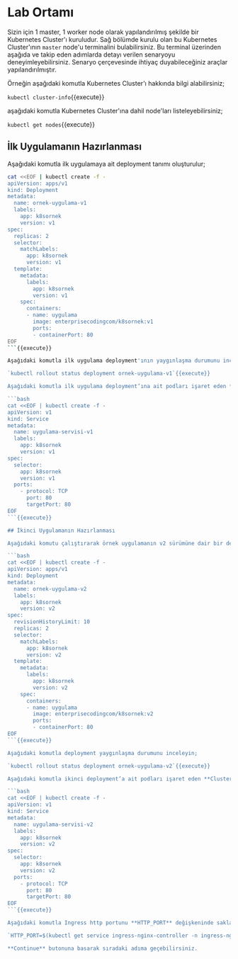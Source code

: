 # Lab Ortamı

Sizin için 1 master, 1 worker node olarak yapılandırılmış şekilde bir Kubernetes Cluster'ı kuruludur. Sağ bölümde kurulu olan bu Kubernetes Cluster'ının `master` node'u terminalini bulabilirsiniz. Bu terminal üzerinden aşağıda ve takip eden adımlarda detayı verilen senaryoyu deneyimleyebilirsiniz. Senaryo çerçevesinde ihtiyaç duyabileceğiniz araçlar yapılandırılmıştır.

Örneğin aşağıdaki komutla Kubernetes Cluster'ı hakkında bilgi alabilirsiniz;

`kubectl cluster-info`{{execute}}

aşağıdaki komutla Kubernetes Cluster'ına dahil node'ları listeleyebilirsiniz;

`kubectl get nodes`{{execute}}

## İlk Uygulamanın Hazırlanması

Aşağıdaki komutla ilk uygulamaya ait deployment tanımı oluşturulur;

```bash
cat <<EOF | kubectl create -f -
apiVersion: apps/v1
kind: Deployment
metadata:
  name: ornek-uygulama-v1
  labels:
    app: k8sornek
    version: v1
spec:
  replicas: 2
  selector:
    matchLabels:
      app: k8sornek
      version: v1
  template:
    metadata:
      labels:
        app: k8sornek
        version: v1
    spec:
      containers:
      - name: uygulama
        image: enterprisecodingcom/k8sornek:v1
        ports:
        - containerPort: 80
EOF
```{{execute}}

Aşağıdaki komutla ilk uygulama deployment'ının yaygınlaşma durumunu inceleyin;

`kubectl rollout status deployment ornek-uygulama-v1`{{execute}}

Aşağıdaki komutla ilk uygulama deployment’ına ait podları işaret eden **ClusterIP** türünde bir servis oluşturun;

```bash
cat <<EOF | kubectl create -f -
apiVersion: v1
kind: Service
metadata:
  name: uygulama-servisi-v1
  labels:
    app: k8sornek
    version: v1
spec:
  selector:
    app: k8sornek
    version: v1
  ports:
    - protocol: TCP
      port: 80
      targetPort: 80
EOF
```{{execute}}

## İkinci Uygulamanın Hazırlanması

Aşağıdaki komutu çalıştırarak örnek uygulamanın v2 sürümüne dair bir deployment oluşturun;

```bash
cat <<EOF | kubectl create -f -
apiVersion: apps/v1
kind: Deployment
metadata:
  name: ornek-uygulama-v2
  labels:
    app: k8sornek
    version: v2
spec:
  revisionHistoryLimit: 10
  replicas: 2
  selector:
    matchLabels:
      app: k8sornek
      version: v2
  template:
    metadata:
      labels:
        app: k8sornek
        version: v2
    spec:
      containers:
      - name: uygulama
        image: enterprisecodingcom/k8sornek:v2
        ports:
        - containerPort: 80
EOF
```{{execute}}

Aşağıdaki komutla deployment yaygınlaşma durumunu inceleyin;

`kubectl rollout status deployment ornek-uygulama-v2`{{execute}}

Aşağıdaki komutla ikinci deployment’a ait podları işaret eden **ClusterIP** türünde bir servis oluşturun;

```bash
cat <<EOF | kubectl create -f -
apiVersion: v1
kind: Service
metadata:
  name: uygulama-servisi-v2
  labels:
    app: k8sornek
    version: v2
spec:
  selector:
    app: k8sornek
    version: v2
  ports:
    - protocol: TCP
      port: 80
      targetPort: 80
EOF
```{{execute}}

Aşağıdaki komutla Ingress http portunu **HTTP_PORT** değişkeninde saklayın;

`HTTP_PORT=$(kubectl get service ingress-nginx-controller -n ingress-nginx -o jsonpath='{.spec.ports[?(@.name=="http")].nodePort}')`{{execute}}

**Continue** butonuna basarak sıradaki adıma geçebilirsiniz.